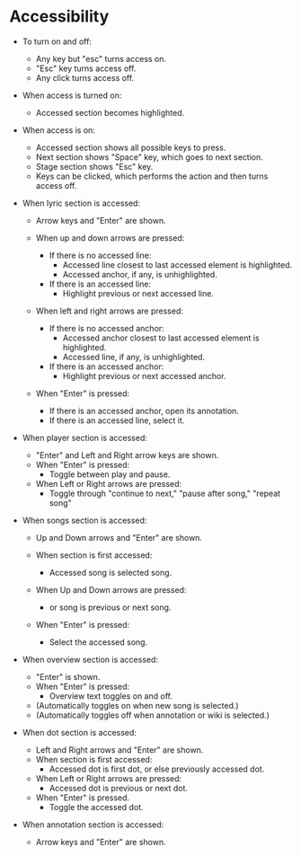 # Accessibility

* To turn on and off:
    * Any key but "esc" turns access on.
    * "Esc" key turns access off.
    * Any click turns access off.

* When access is turned on:
    * Accessed section becomes highlighted.

* When access is on:
    * Accessed section shows all possible keys to press.
    * Next section shows "Space" key, which goes to next section.
    * Stage section shows "Esc" key.
    * Keys can be clicked, which performs the action and then turns access off.

* When lyric section is accessed:
    * Arrow keys and "Enter" are shown.
    * When up and down arrows are pressed:
        * If there is no accessed line:
            * Accessed line closest to last accessed element is highlighted.
            * Accessed anchor, if any, is unhighlighted.
        * If there is an accessed line:
            * Highlight previous or next accessed line.

    * When left and right arrows are pressed:
        * If there is no accessed anchor:
            * Accessed anchor closest to last accessed element is highlighted.
            * Accessed line, if any, is unhighlighted.
        * If there is an accessed anchor:
            * Highlight previous or next accessed anchor.

    * When "Enter" is pressed:
        * If there is an accessed anchor, open its annotation.
        * If there is an accessed line, select it.

* When player section is accessed:
    * "Enter" and Left and Right arrow keys are shown.
    * When "Enter" is pressed:
        * Toggle between play and pause.
    * When Left or Right arrows are pressed:
        * Toggle through "continue to next," "pause after song," "repeat song"

* When songs section is accessed:
    * Up and Down arrows and "Enter" are shown.
    * When section is first accessed:
        * Accessed song is selected song.

    * When Up and Down arrows are pressed:
        * or song is previous or next song.

    * When "Enter" is pressed:
        * Select the accessed song.

* When overview section is accessed:
    * "Enter" is shown.
    * When "Enter" is pressed:
        * Overview text toggles on and off.
    * (Automatically toggles on when new song is selected.)
    * (Automatically toggles off when annotation or wiki is selected.)

* When dot section is accessed:
    * Left and Right arrows and "Enter" are shown.
    * When section is first accessed:
        * Accessed dot is first dot, or else previously accessed dot.
    * When Left or Right arrows are pressed:
        * Accessed dot is previous or next dot.
    * When "Enter" is pressed.
        * Toggle the accessed dot.

* When annotation section is accessed:
    * Arrow keys and "Enter" are shown.
